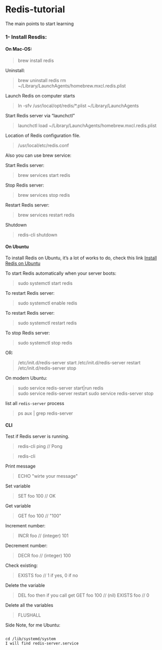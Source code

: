 # Redis-tutorial
The main points to start learning

### 1- Install Resdis:

#### On Mac-OS:
> brew install redis

Uninstall: 
> brew uninstall redis
> rm ~/Library/LaunchAgents/homebrew.mxcl.redis.plist

Launch Redis on computer starts
> ln -sfv /usr/local/opt/redis/*.plist ~/Library/LaunchAgents

Start Redis server via “launchctl”
> launchctl load ~/Library/LaunchAgents/homebrew.mxcl.redis.plist

Location of Redis configuration file.
> /usr/local/etc/redis.conf

Also you can use brew service:

Start Redis server:
> brew services start redis

Stop Redis server:
> brew services stop redis

Restart Redis server:
> brew services restart redis

Shutdown
> redis-cli shutdown

#### On Ubuntu
To install Redis on Ubuntu, it’s a lot of works to do, check this link
[Install Redis on Ubuntu](https://www.digitalocean.com/community/tutorials/how-to-install-and-configure-redis-on-ubuntu-16-04)


To start Redis automatically when your server boots:
> sudo systemctl start redis

To restart Redis server:
> sudo systemctl enable redis

To restart Redis server:
> sudo systemctl restart redis

To stop Redis server:
> sudo systemctl stop redis

OR:

> /etc/init.d/redis-server start
> /etc/init.d/redis-server restart
> /etc/init.d/redis-server stop

On modern Ubuntu:
> sudo service redis-server start|run redis  
> sudo service redis-server restart 
> sudo service redis-server stop 

list all `redis-server` process 
> ps aux | grep redis-server

#### CLI
Test if Redis server is running.
> redis-cli ping
// Pong

> redis-cli

Print message
> ECHO "wirte your message"

Set variable
> SET foo 100 // OK

Get variable
> GET foo 100 // "100"

Increment number:
> INCR foo // (integer) 101

Decrement number:
> DECR foo // (integer) 100

Check existing:
> EXISTS foo // 1 if yes, 0 if no

Delete the variable
> DEL foo
then if you call get
> GET foo 100 // (nil)
> EXISTS foo //  0 

Delete all the variables
> FLUSHALL




Side Note, for me
Ubuntu:
```

cd /lib/systemd/system
I will find redis-server.service

```

